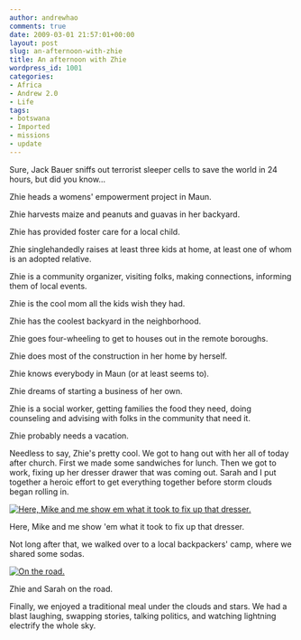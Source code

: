 ```yaml
---
author: andrewhao
comments: true
date: 2009-03-01 21:57:01+00:00
layout: post
slug: an-afternoon-with-zhie
title: An afternoon with Zhie
wordpress_id: 1001
categories:
- Africa
- Andrew 2.0
- Life
tags:
- botswana
- Imported
- missions
- update
---
```


Sure, Jack Bauer sniffs out terrorist sleeper cells to save the world in 24 hours, but did you know…




Zhie heads a womens' empowerment project in Maun.  

Zhie harvests maize and peanuts and guavas in her backyard.  

Zhie has provided foster care for a local child.  

Zhie singlehandedly raises at least three kids at home, at least one of whom is an adopted relative.  

Zhie is a community organizer, visiting folks, making connections, informing them of local events.  

Zhie is the cool mom all the kids wish they had.  

Zhie has the coolest backyard in the neighborhood.  

Zhie goes four-wheeling to get to houses out in the remote boroughs.  

Zhie does most of the construction in her home by herself.  

Zhie knows everybody in Maun (or at least seems to).  

Zhie dreams of starting a business of her own.  

Zhie is a social worker, getting families the food they need, doing counseling and advising with folks in the community that need it.  

Zhie probably needs a vacation.




Needless to say, Zhie's pretty cool. We got to hang out with her all of today after church. First we made some sandwiches for lunch. Then we got to work, fixing up her dresser drawer that was coming out. Sarah and I put together a heroic effort to get everything together before storm clouds began rolling in.




[![Here, Mike and me show em what it took to fix up that dresser.](http://farm4.static.flickr.com/3543/3320601084_ecb71ac2ce.jpg?v=0)](http://www.flickr.com/photos/andrewhao/3320601084/)

Here, Mike and me show 'em what it took to fix up that dresser.




Not long after that, we walked over to a local backpackers' camp, where we shared some sodas.




[![On the road.](http://farm4.static.flickr.com/3621/3319787345_4fe06b796b.jpg?v=0)](http://www.flickr.com/photos/andrewhao/3319787345/)

Zhie and Sarah on the road.




Finally, we enjoyed a traditional meal under the clouds and stars. We had a blast laughing, swapping stories, talking politics, and watching lightning electrify the whole sky.



